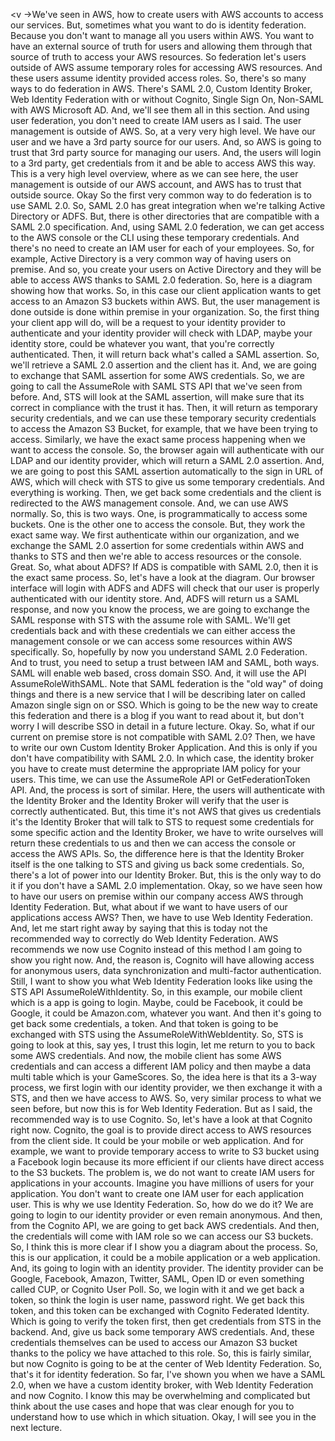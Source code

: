 
<v ->We've seen in AWS, how to create users</v>
with AWS accounts to access our services.
But, sometimes what you want to do
is identity federation.
Because you don't want to manage
all you users within AWS.
You want to have an external source
of truth for users and allowing them
through that source of truth to access
your AWS resources.
So federation let's users outside
of AWS assume temporary roles
for accessing AWS resources.
And these users assume identity provided access roles.
So, there's so many ways to do federation in AWS.
There's SAML 2.0, Custom Identity Broker,
Web Identity Federation with or without Cognito,
Single Sign On, Non-SAML with AWS Microsoft AD.
And, we'll see them all in this section.
And using user federation, you don't need to create
IAM users as I said.
The user management is outside of AWS.
So, at a very very high level.
We have our user and we have a 3rd party source
for our users.
And, so AWS is going to trust that 3rd party source
for managing our users.
And, the users will login to a 3rd party,
get credentials from it and be able to access
AWS this way.
This is a very high level overview,
where as we can see here,
the user management is outside of our AWS account,
and AWS has to trust that outside source.
Okay
So the first very common way to do federation
is to use SAML 2.0.
So, SAML 2.0 has great integration
when we're talking Active Directory or ADFS.
But, there is other directories that are compatible
with a SAML 2.0 specification.
And, using SAML 2.0 federation,
we can get access to the AWS console or the CLI
using these temporary credentials.
And there's no need to create an IAM user
for each of your employees.
So, for example, Active Directory is a very common
way of having users on premise.
And so, you create your users on Active Directory
and they will be able to access AWS
thanks to SAML 2.0 federation.
So, here is a diagram showing how that works.
So, in this case our client application
wants to get access to an Amazon S3 buckets
within AWS.
But, the user management is done outside is done
within premise in your organization.
So, the first thing your client app will do,
will be a request to your identity provider
to authenticate and your identity provider
will check with LDAP, maybe your identity store,
could be whatever you want,
that you're correctly authenticated.
Then, it will return back what's called a SAML assertion.
So, we'll retrieve a SAML 2.0 assertion
and the client has it.
And, we are going to exchange that SAML assertion
for some AWS credentials.
So, we are going to call the AssumeRole with SAML
STS API that we've seen from before.
And, STS will look at the SAML assertion,
will make sure that its correct
in compliance with the trust it has.
Then, it will return as
temporary security credentials,
and we can use these temporary security credentials
to access the Amazon S3 Bucket, for example,
that we have been trying to access.
Similarly, we have the exact same process happening
when we want to access the console.
So, the browser again will authenticate
with our LDAP and our identity provider,
which will return a SAML 2.0 assertion.
And, we are going to post this SAML assertion
automatically to the sign in URL of AWS,
which will check with STS to give us
some temporary credentials.
And everything is working.
Then, we get back some credentials
and the client is redirected
to the AWS management console.
And, we can use AWS normally.
So, this is two ways.
One, is programmatically to access some buckets.
One is the other one to access the console.
But, they work the exact same way.
We first authenticate within our organization,
and we exchange the SAML 2.0 assertion
for some credentials within AWS
and thanks to STS
and then we're able to access
resources or the console.
Great.
So, what about ADFS?
If ADS is compatible with SAML 2.0,
then it is the exact same process.
So, let's have a look at the diagram.
Our browser interface will login with ADFS
and ADFS will check that our user
is properly authenticated
with our identity store.
And, ADFS will return us a SAML response,
and now you know the process,
we are going to exchange the SAML response
with STS with the assume role with SAML.
We'll get credentials back
and with these credentials we can either access
the management console or we can access some resources
within AWS specifically.
So, hopefully by now you understand
SAML 2.0 Federation.
And to trust, you need to setup a trust
between IAM and SAML, both ways.
SAML will enable web based, cross domain SSO.
And, it will use the API AssumeRoleWithSAML.
Note that SAML federation is the "old way"
of doing things and there is a new service
that I will be describing later on called
Amazon single sign on or SSO.
Which is going to be the new way
to create this federation and there is a blog
if you want to read about it, but don't worry
I will describe SSO in detail in a future lecture.
Okay.
So, what if our current on premise store
is not compatible with SAML 2.0?
Then, we have to write our own
Custom Identity Broker Application.
And this is only if you don't have compatibility
with SAML 2.0.
In which case, the identity broker you have to create
must determine the appropriate IAM policy
for your users.
This time, we can use the AssumeRole API
or GetFederationToken API.
And, the process is sort of similar.
Here, the users will authenticate
with the Identity Broker
and the Identity Broker will verify
that the user is correctly authenticated.
But, this time it's not AWS that gives us credentials
it's the Identity Broker that will talk to STS
to request some credentials for some specific
action and the Identity Broker,
we have to write ourselves
will return these credentials to us
and then we can access the console
or access the AWS APIs.
So, the difference here is that the Identity Broker
itself is the one talking to STS
and giving us back some credentials.
So, there's a lot of power into our
Identity Broker.
But, this is the only way to do it
if you don't have a SAML 2.0 implementation.
Okay, so we have seen how to have our users
on premise within our company
access AWS through Identity Federation.
But, what about if we want to have users of our
applications access AWS?
Then, we have to use
Web Identity Federation.
And, let me start right away by saying
that this is today not the recommended way
to correctly do Web Identity Federation.
AWS recommends we now use Cognito
instead of this method I am going to show you
right now.
And, the reason is, Cognito will have
allowing access for anonymous users,
data synchronization and multi-factor authentication.
Still, I want to show you what Web Identity Federation
looks like using the STS API
AssumeRoleWithIdentity.
So, in this example, our mobile client
which is a app is going to login.
Maybe, could be Facebook, it could be Google,
it could be Amazon.com, whatever you want.
And then it's going to get back some credentials,
a token.
And that token is going to be exchanged with STS
using the AssumeRoleWithWebIdentity.
So, STS is going to look at this,
say yes, I trust this login, let me return to you to back
some AWS credentials.
And now, the mobile client has some AWS credentials
and can access a different IAM policy
and then maybe a data multi table
which is your GameScores.
So, the idea here is that its a 3-way process,
we first login with our identity provider,
we then exchange it with a STS,
and then we have access to AWS.
So, very similar process to what we seen before,
but now this is for Web Identity Federation.
But as I said, the recommended way
is to use Cognito.
So, let's have a look at that Cognito right now.
Cognito, the goal is to provide direct access
to AWS resources from the client side.
It could be your mobile or web application.
And for example, we want to provide
temporary access to write to S3 bucket
using a Facebook login
because its more efficient if our clients
have direct access to the S3 buckets.
The problem is, we do not want to create
IAM users for applications in your accounts.
Imagine you have millions of users
for your application.
You don't want to create one IAM user
for each application user.
This is why we use Identity Federation.
So, how do we do it?
We are going to login to our identity provider
or even remain anonymous.
And then, from the Cognito API,
we are going to get back AWS credentials.
And then, the credentials will come
with IAM role so we can access
our S3 buckets.
So, I think this is more clear
if I show you a diagram about the process.
So, this is our application, it could be a mobile
application or a web application.
And, its going to login with an identity provider.
The identity provider can be Google, Facebook, Amazon,
Twitter, SAML, Open ID or even something called CUP,
or Cognito User Poll.
So, we login with it and we get back a token,
so think the login is user name, password right.
We get back this token, and this token
can be exchanged with Cognito Federated Identity.
Which is going to verify the token first,
then get credentials from STS in the backend.
And, give us back some temporary AWS credentials.
And, these credentials themselves can be used
to access our Amazon S3 bucket thanks to the policy
we have attached to this role.
So, this is fairly similar, but now
Cognito is going to be at the center
of Web Identity Federation.
So, that's it for identity federation.
So far, I've shown you when we have a SAML 2.0,
when we have a custom identity broker,
with Web Identity Federation and now Cognito.
I know this may be overwhelming and complicated
but think about the use cases and hope that was
clear enough for you to understand how to use
which in which situation.
Okay, I will see you in the next lecture.